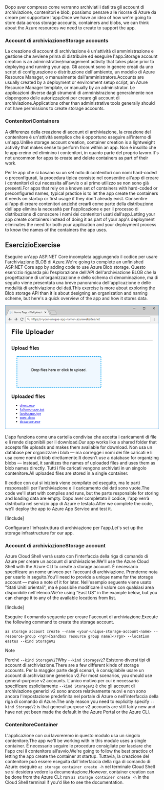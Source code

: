 <span data-ttu-id="c48ca-101">Dopo aver compreso come verranno archiviati i dati tra gli account di archiviazione, contenitori e blob, possiamo pensare alle risorse di Azure da creare per supportare l'app.</span><span class="sxs-lookup"><span data-stu-id="c48ca-101">Once we have an idea of how we're going to store data across storage accounts, containers and blobs, we can think about the Azure resources we need to create to support the app.</span></span>

### <a name="storage-accounts"></a><span data-ttu-id="c48ca-102">Account di archiviazione</span><span class="sxs-lookup"><span data-stu-id="c48ca-102">Storage accounts</span></span>

<span data-ttu-id="c48ca-103">La creazione di account di archiviazione è un'attività di amministrazione e gestione che avviene prima di distribuire ed eseguire l'app.</span><span class="sxs-lookup"><span data-stu-id="c48ca-103">Storage account creation is an administrative/management activity that takes place prior to deploying and running your app.</span></span> <span data-ttu-id="c48ca-104">Gli account sono in genere creati da uno script di configurazione o distribuzione dell'ambiente, un modello di Azure Resource Manager, o manualmente dall'amministratore.</span><span class="sxs-lookup"><span data-stu-id="c48ca-104">Accounts are usually created by a deployment or environment setup script, an Azure Resource Manager template, or manually by an administrator.</span></span> <span data-ttu-id="c48ca-105">Le applicazioni diverse dagli strumenti di amministrazione generalmente non dispongono delle autorizzazioni per creare gli account di archiviazione.</span><span class="sxs-lookup"><span data-stu-id="c48ca-105">Applications other than administrative tools generally should not have permissions to create storage accounts.</span></span>

### <a name="containers"></a><span data-ttu-id="c48ca-106">Contenitori</span><span class="sxs-lookup"><span data-stu-id="c48ca-106">Containers</span></span>

<span data-ttu-id="c48ca-107">A differenza della creazione di account di archiviazione, la creazione del contenitore è un'attività semplice che è opportuno eseguire all'interno di un'app.</span><span class="sxs-lookup"><span data-stu-id="c48ca-107">Unlike storage account creation, container creation is a lightweight activity that makes sense to perform from within an app.</span></span> <span data-ttu-id="c48ca-108">Non è insolito che le app creino ed eliminino i contenitori, in quanto parte del proprio lavoro.</span><span class="sxs-lookup"><span data-stu-id="c48ca-108">It's not uncommon for apps to create and delete containers as part of their work.</span></span>

<span data-ttu-id="c48ca-109">Per le app che si basano su un set noto di contenitori con nomi hard-coded o preconfigurati, la procedura tipica consiste nel consentire all'app di creare i contenitori di cui necessita all'avvio o al primo utilizzo se non sono già presenti.</span><span class="sxs-lookup"><span data-stu-id="c48ca-109">For apps that rely on a known set of containers with hard-coded or preconfigured names, typical practice is to let the app create the containers it needs on startup or first usage if they don't already exist.</span></span> <span data-ttu-id="c48ca-110">Consentire all'app di creare contenitori anziché crearli come parte della distribuzione dell'app elimina la necessità per l'applicazione e per il processo di distribuzione di conoscere i nomi dei contenitori usati dall'app.</span><span class="sxs-lookup"><span data-stu-id="c48ca-110">Letting your app create containers instead of doing it as part of your app's deployment eliminates the need for both your application and your deployment process to know the names of the containers the app uses.</span></span>

## <a name="exercise"></a><span data-ttu-id="c48ca-111">Esercizio</span><span class="sxs-lookup"><span data-stu-id="c48ca-111">Exercise</span></span>

<span data-ttu-id="c48ca-112">Eseguire un'app ASP.NET Core incompleta aggiungendo il codice per usare l'archiviazione BLOB di Azure.</span><span class="sxs-lookup"><span data-stu-id="c48ca-112">We're going to complete an unfinished ASP.NET Core app by adding code to use Azure Blob storage.</span></span> <span data-ttu-id="c48ca-113">Questo esercizio riguarda più l'esplorazione dell'API dell'archiviazione BLOB che la progettazione di un'organizzazione e dello schema di denominazione, ma di seguito viene presentata una breve panoramica dell'applicazione e delle modalità di archiviazione dei dati.</span><span class="sxs-lookup"><span data-stu-id="c48ca-113">This exercise is more about exploring the Blob storage API than it is about designing an organization and naming scheme, but here's a quick overview of the app and how it stores data.</span></span>

![Screenshot dell'app Web FileUploader](../media/4-fileuploader-with-files.PNG)

<span data-ttu-id="c48ca-115">L'app funziona come una cartella condivisa che accetta i caricamenti di file e li rende disponibili per il download.</span><span class="sxs-lookup"><span data-stu-id="c48ca-115">Our app works like a shared folder that accepts file uploads and makes them available for download.</span></span> <span data-ttu-id="c48ca-116">Non usa un database per organizzare i blob &mdash; ma corregge i nomi dei file caricati e li usa come nomi di blob direttamente.</span><span class="sxs-lookup"><span data-stu-id="c48ca-116">It doesn't use a database for organizing blobs &mdash; instead, it sanitizes the names of uploaded files and uses them as blob names directly.</span></span> <span data-ttu-id="c48ca-117">Tutti i file caricati vengono archiviati in un singolo contenitore.</span><span class="sxs-lookup"><span data-stu-id="c48ca-117">All uploaded files are stored in a single container.</span></span>

<span data-ttu-id="c48ca-118">Il codice con cui si inizierà viene compilato ed eseguito, ma le parti responsabili per l'archiviazione e il caricamento dei dati sono vuote.</span><span class="sxs-lookup"><span data-stu-id="c48ca-118">The code we'll start with compiles and runs, but the parts responsible for storing and loading data are empty.</span></span> <span data-ttu-id="c48ca-119">Dopo aver completato il codice, l'app verrà distribuita nel servizio app di Azure e testata.</span><span class="sxs-lookup"><span data-stu-id="c48ca-119">After we complete the code, we'll deploy the app to Azure App Service and test it.</span></span>

[!include[](../../../includes/azure-sandbox-activate.md)]

<span data-ttu-id="c48ca-120">Configurare l'infrastruttura di archiviazione per l'app.</span><span class="sxs-lookup"><span data-stu-id="c48ca-120">Let's set up the storage infrastructure for our app.</span></span>

### <a name="storage-account"></a><span data-ttu-id="c48ca-121">Account di archiviazione</span><span class="sxs-lookup"><span data-stu-id="c48ca-121">Storage account</span></span>

<span data-ttu-id="c48ca-122">Azure Cloud Shell verrà usato con l'interfaccia della riga di comando di Azure per creare un account di archiviazione.</span><span class="sxs-lookup"><span data-stu-id="c48ca-122">We'll use the Azure Cloud Shell with the Azure CLI to create a storage account.</span></span> <span data-ttu-id="c48ca-123">È necessario specificare un nome univoco per l'account di archiviazione. Prenderne nota per usarlo in seguito.</span><span class="sxs-lookup"><span data-stu-id="c48ca-123">You'll need to provide a unique name for the storage account &mdash; make a note of it for later.</span></span> <span data-ttu-id="c48ca-124">Nell'esempio seguente viene usato "Stati Uniti orientali", ma è possibile modificare il valore con qualsiasi area disponibile nell'elenco.</span><span class="sxs-lookup"><span data-stu-id="c48ca-124">We're using "East US" in the example below, but you can change it to any of the available locations from list.</span></span>

[!include[](../../../includes/azure-sandbox-regions-first-mention-note.md)]

<span data-ttu-id="c48ca-125">Eseguire il comando seguente per creare l'account di archiviazione.</span><span class="sxs-lookup"><span data-stu-id="c48ca-125">Execute the following command to create the storage account.</span></span> 

```azurecli
az storage account create --name <your-unique-storage-account-name> --resource-group <rgn>[Sandbox resource group name]</rgn> --location eastus --kind StorageV2
```

> [!NOTE]
> <span data-ttu-id="c48ca-126">Perché `--kind StorageV2`?</span><span class="sxs-lookup"><span data-stu-id="c48ca-126">Why `--kind StorageV2`?</span></span> <span data-ttu-id="c48ca-127">Esistono diversi tipi di account di archiviazione.</span><span class="sxs-lookup"><span data-stu-id="c48ca-127">There are a few different kinds of storage accounts.</span></span> <span data-ttu-id="c48ca-128">Per la maggior parte degli scenari, è consigliabile usare un account di archiviazione generico v2.</span><span class="sxs-lookup"><span data-stu-id="c48ca-128">For most scenarios, you should use general-purpose v2 accounts.</span></span> <span data-ttu-id="c48ca-129">L'unico motivo per cui è necessario specificare esplicitamente `--kind StorageV2` è che gli account di archiviazione generici v2 sono ancora relativamente nuovi e non sono ancora l'impostazione predefinita nel portale di Azure o nell'interfaccia della riga di comando di Azure.</span><span class="sxs-lookup"><span data-stu-id="c48ca-129">The only reason you need to explicitly specify `--kind StorageV2` is that general-purpose v2 accounts are still fairly new and have not yet been made the default in the Azure Portal or the Azure CLI.</span></span>

### <a name="container"></a><span data-ttu-id="c48ca-130">Contenitore</span><span class="sxs-lookup"><span data-stu-id="c48ca-130">Container</span></span>

<span data-ttu-id="c48ca-131">L'applicazione con cui lavoreremo in questo modulo usa un singolo contenitore.</span><span class="sxs-lookup"><span data-stu-id="c48ca-131">The app we'll be working with in this module uses a single container.</span></span> <span data-ttu-id="c48ca-132">È necessario seguire le procedure consigliate per lasciare che l'app crei il contenitore all'avvio.</span><span class="sxs-lookup"><span data-stu-id="c48ca-132">We're going to follow the best practice of letting the app create the container at startup.</span></span> <span data-ttu-id="c48ca-133">Tuttavia, la creazione del contenitore può essere eseguita dall'interfaccia della riga di comando di Azure: eseguire `az storage container create -h` nel terminale Cloud Shell se si desidera vedere la documentazione.</span><span class="sxs-lookup"><span data-stu-id="c48ca-133">However, container creation can be done from the Azure CLI: run `az storage container create -h` in the Cloud Shell terminal if you'd like to see the documentation.</span></span>